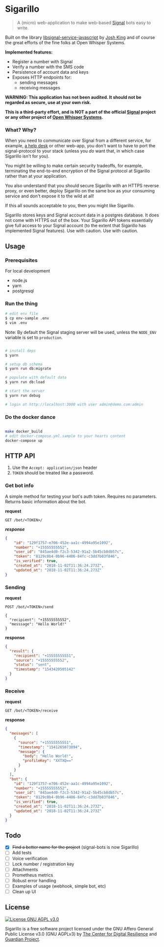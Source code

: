 # Sigarillo

> A (micro) web-application to make web-based [Signal][0] bots easy to write.

Built on the library [libsignal-service-javascript][2] by [Josh King][3] and of
course the great efforts of the fine folks at Open Whisper Systems.

**Implemented features:**

* Register a number with Signal
* Verify a number with the SMS code
* Persistence of account data and keys
* Exposes HTTP endpoints for:
  * sending messages
  * receiving messages

**WARNING: This application has not been audited. It should not be regarded as
secure, use at your own risk.**

**This is a third-party effort, and is NOT a part of the official [Signal][0]
project or any other project of [Open Whisper Systems][1].**

### What? Why?

When you need to communicate over Signal from a different service, for example,
[a help desk](http://zammad.org/) or other web-app, you don't want to have to
port the signal-protocol to your stack (unless you *do* want that, in which case
Sigarillo isn't for you).

You might be willing to make certain security tradeoffs, for example,
terminating the end-to-end encryption of the Signal protocol at Sigarillo
rather than at your application.

You also understand that you should secure Sigarillo with an HTTPS reverse
proxy, or even better, deploy Sigarillo on the same box as your consuming service
and don't expose it to the wild at all!

If this all sounds acceptable to you, then you might like Sigarillo.

Sigarillo stores keys and Signal account data in a postgres database. It does
not come with HTTPS out of the box. Your Sigarillo API tokens essentially give
full access to your Signal account (to the extent that Sigarillo has
implemented Signal features). Use with caution. Use with caution.

## Usage

### Prerequisites

For local development 
* node.js
* yarn
* postgresql

### Run the thing

```bash
# edit env file
$ cp env-sample .env
$ vim .env
```

Note: By default the Signal staging server will be used, unless the `NODE_ENV`
variable is set to `production`.

```bash

# install deps
$ yarn

# setup db schema
$ yarn run db:migrate

# populate with default data 
$ yarn run db:load

# start the server
$ yarn run debug

# login at http://localhost:3000 with user admin@demo.com:admin
```

### Do the docker dance

```bash

make docker_build
# edit docker-compose.yml.sample to your hearts content
docker-compose up
```

## HTTP API 

1. Use the `Accept: application/json` header
2. `TOKEN` should be treated like a password.

### Get bot info

A simple method for testing your bot's auth token. Requires no parameters. Returns basic information about the bot.

**request**
```
GET /bot/<TOKEN>/
```

***response***

```json
{
    "id": "129f1757-e706-452e-aa1c-4994a95e1092",
    "number": "+15555555552",
    "user_id": "845ae4d0-f2c3-5342-91a2-5b45cb8db57c",
    "token": "8129c0b4-0b96-4486-84fc-c3dd7b03f846",
    "is_verified": true,
    "created_at": "2018-11-02T11:36:24.273Z",
    "updated_at": "2018-11-02T11:36:24.273Z"
}

```

### Sending

**request**
```
POST /bot/<TOKEN>/send

{
  "recipient": "+15555555552",
  "messsage": "Hello World!"
}
```

**response**
```json
{
  "result": {
    "recipient": "+15555555551",
    "source": "+15555555552",
    "status": "sent",
    "timestamp": "1543420505142"
  }
}
```

### Receive

**request**
```
GET /bot/<TOKEN>/receive
```

**response**
```json
{
  "messages": [
    {
      "source": "+15555555551",
      "timestamp": "1541265073894",
      "message": {
        "body": "Hello World!",
        "profileKey": "XXTXQ=="
      }
    }
  ],
  "bot": {
    "id": "129f1757-e706-452e-aa1c-4994a95e1092",
    "number": "+15555555552",
    "user_id": "845ae4d0-f2c3-5342-91a2-5b45cb8db57c",
    "token": "8129c0b4-0b96-4486-84fc-c3dd7b03f846",
    "is_verified": true,
    "created_at": "2018-11-02T11:36:24.273Z",
    "updated_at": "2018-11-02T11:36:24.273Z"
  }
}
```



## Todo

* [x] ~~Find a better name for the project~~ (signal-bots is now Sigarillo)
* [ ] Add tests
* [ ] Voice verification
* [ ] Lock number / registration key
* [ ] Attachments
* [ ] Prometheus metrics
* [ ] Robust error handling
* [ ] Examples of usage (webhook, simple bot, etc)
* [ ] Clean up UI

## License

[![License GNU AGPL v3.0](https://img.shields.io/badge/License-AGPL%203.0-lightgrey.svg)](https://github.com/abeluck/sigarillo/blob/master/LICENSE.md)

Sigarillo is a free software project licensed under the GNU Affero General
Public License v3.0 (GNU AGPLv3) by [The Center for Digital
Resilience](https://digiresilience.org) and [Guardian
Project](https://guardianproject.info).

[0]: https://signal.org
[1]: https://whispersystems.org
[2]: https://github.com/throneless-tech/libsignal-service-javascript
[3]: https://github.com/jheretic
